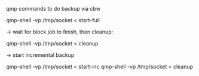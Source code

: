 qmp commands to do backup via cbw

 qmp-shell -vp /tmp/socket < start-full

-> wait for block job to finish, then cleanup:

 qmp-shell -vp /tmp/socket < cleanup

-> start incremental backup

 qmp-shell -vp /tmp/socket < start-inc
 qmp-shell -vp /tmp/socket < cleanup
